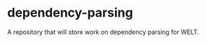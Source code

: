 dependency-parsing
==================

A repository that will store work on dependency parsing for WELT.
